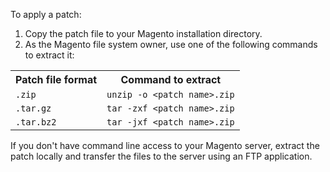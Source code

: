 <div markdown="1">

To apply a patch:

1.	Copy the patch file to your Magento installation directory.
2.	As the Magento file system owner, use one of the following commands to extract it:

<table>
<tbody>
<tr> 
	<th>Patch file format</th>
	<th>Command to extract</th>
</tr>
<tr><td><code>.zip</code></td>
	<td><code>unzip -o &lt;patch name>.zip</code></td>
</tr>
<tr><td><code>.tar.gz</code></td>
	<td><code>tar -zxf &lt;patch name>.zip</code></td>
</tr>
<tr><td><code>.tar.bz2</code></td>
	<td><code>tar -jxf &lt;patch name>.zip</code></td>
</tr>
</tbody>
</table>

<div class="bs-callout bs-callout-info" id="info">
  	<p>If you don't have command line access to your Magento server, extract the patch locally and transfer the files to the server using an FTP application.</p>   
</div>